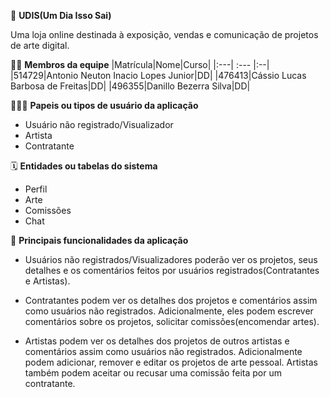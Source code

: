 🏁 **UDIS(Um Dia Isso Sai)**

Uma loja online destinada à exposição, vendas e comunicação de projetos de arte digital.

🧑‍💻 **Membros da equipe**
|Matrícula|Nome|Curso|
|:---| :--- |:--|
|514729|Antonio Neuton Inacio Lopes Junior|DD|
|476413|Cássio Lucas Barbosa de Freitas|DD|
|496355|Danillo Bezerra Silva|DD|



🧑‍🤝‍🧑 **Papeis ou tipos de usuário da aplicação**
- Usuário não registrado/Visualizador
- Artista
- Contratante

🗓️ **Entidades ou tabelas do sistema**
- Perfil
- Arte
- Comissões
- Chat
  
🚩 **Principais funcionalidades da aplicação**
- Usuários não registrados/Visualizadores poderão ver os projetos, seus detalhes e os comentários feitos por usuários registrados(Contratantes e Artistas).

- Contratantes podem ver os detalhes dos projetos e comentários assim como usuários não registrados. Adicionalmente, eles podem escrever comentários sobre os projetos, solicitar comissões(encomendar artes).

- Artistas podem ver os detalhes dos projetos de outros artistas e comentários assim como usuários não registrados. Adicionalmente podem adicionar, remover e editar os projetos de arte pessoal. Artistas também podem aceitar ou recusar uma comissão feita por um contratante.



